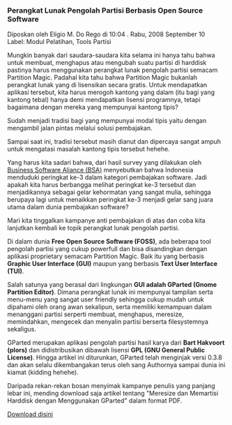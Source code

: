 ### Perangkat Lunak Pengolah Partisi Berbasis Open Source Software
Diposkan oleh Eligio M. Do Rego di 10:04 . Rabu, 2008 September 10
<br>
Label: Modul Pelatihan, Tools Partisi


Mungkin banyak dari saudara-saudara kita selama ini hanya tahu bahwa untuk membuat, menghapus atau mengubah suatu partisi di harddisk pastinya harus menggunakan perangkat lunak pengolah partisi semacam Partition Magic. Padahal kita tahu bahwa Partition Magic bukanlah perangkat lunak yang di lisensikan secara gratis. Untuk mendapatkan aplikasi tersebut, kita harus merogoh kantong yang dalam (itu bagi yang kantong tebal) hanya demi mendapatkan lisensi programnya, tetapi bagaimana dengan mereka yang mempunyai kantong tipis?


Sudah menjadi tradisi bagi yang mempunyai modal tipis yaitu dengan mengambil jalan pintas melalui solusi pembajakan.


Sampai saat ini, tradisi tersebut masih dianut dan dipercaya sangat ampuh untuk mengatasi masalah kantong tipis tersebut hehehe.

Yang harus kita sadari bahwa, dari hasil survey yang dilakukan oleh [Business Software Aliance (BSA)](http://w3.bsa.org/indonesia/) 
menyebutkan bahwa Indonesia menduduki peringkat ke-3 dalam kategori pembajakan software. Jadi apakah kita harus berbangga melihat peringkat ke-3 tersebut dan menjadikannya sebagai gelar kehormatan yang sangat mulia, sehingga berupaya lagi untuk menaikkan peringkat ke-3 menjadi gelar sang juara utama dalam dunia pembajakan software?


Mari kita tinggalkan kampanye anti pembajakan di atas dan coba kita lanjutkan kembali ke topik perangkat lunak pengolah partisi.    


Di dalam dunia **Free Open Source Software (FOSS)**, ada beberapa tool pengolah partisi yang cukup powerfull dan bisa disandingkan dengan aplikasi proprietary semacam Partition Magic. Baik itu yang berbasis **Graphic User Interface (GUI)** maupun yang berbasis **Text User Interface (TUI)**.


Salah satunya yang berasal dari lingkungan **GUI adalah GParted (Gnome Partition Editor)**. Dimana perangkat lunak ini mempunyai tampilan serta menu-menu yang sangat user friendly sehingga cukup mudah untuk dipahami oleh orang awan sekalipun, serta memiliki kemampuan dalam menanggani partisi serperti membuat, menghapus, meresize, memindahkan, mengecek dan menyalin partisi berserta filesystemnya sekaligus.

GParted merupakan aplikasi pengolah partisi hasil karya dari **Bart Hakvoort (plors)** dan didistribusikan dibawah lisensi **GPL (GNU General Public License)**. Hingga artikel ini diturunkan, GParted telah menginjak versi 0.3.8 dan akan selalu dikembangakan terus oleh sang Authornya sampai dunia ini kiamat (kidding hehehe).

Daripada rekan-rekan bosan menyimak kampanye penulis yang panjang lebar ini, mending download saja artikel tentang "Meresize dan Memartisi Harddisk dengan Menggunakan GParted" dalam format PDF.

[Download disini](http://cavanera.googlepages.com/GParted.pdf)